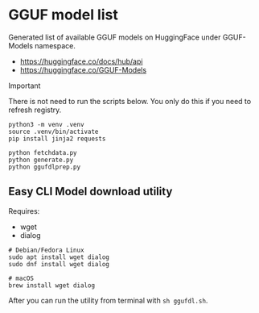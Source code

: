 # GGUF model list

Generated list of available GGUF models on HuggingFace under GGUF-Models
namespace.

- https://huggingface.co/docs/hub/api
- https://huggingface.co/GGUF-Models

> [!IMPORTANT]
> There is not need to run the scripts below. You only do this if you need to
> refresh registry.

```console
python3 -m venv .venv
source .venv/bin/activate
pip install jinja2 requests

python fetchdata.py
python generate.py
python ggufdlprep.py
```

## Easy CLI Model download utility

Requires:

- wget
- dialog

```console
# Debian/Fedora Linux
sudo apt install wget dialog
sudo dnf install wget dialog

# macOS
brew install wget dialog
```

After you can run the utility from terminal with `sh ggufdl.sh`.


